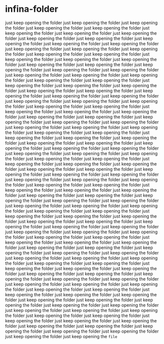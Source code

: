 # infina-folder
just keep opening the folder just keep opening the folder just keep opening the folder just keep opening the folder just keep opening the folder just keep opening the folder just keep opening the folder just keep opening the folder just keep opening the folder just keep opening the folder just keep opening the folder just keep opening the folder just keep opening the folder just keep opening the folder just keep opening the folder just keep opening the folder just keep opening the folder just keep opening the folder just keep opening the folder just keep opening the folder just keep opening the folder just keep opening the folder just keep opening the folder just keep opening the folder just keep opening the folder just keep opening the folder just keep opening the folder just keep opening the folder just keep opening the folder just keep opening the folder just keep opening the folder just keep opening the folder just keep opening the folder just keep opening the folder just keep opening the folder just keep opening the folder just keep opening the folder just keep opening the folder just keep opening the folder just keep opening the folder just keep opening the folder just keep opening the folder just keep opening the folder just keep opening the folder just keep opening the folder just keep opening the folder just keep opening the folder just keep opening the folder just keep opening the folder just keep opening the folder just keep opening the folder just keep opening the folder just keep opening the folder just keep opening the folder just keep opening the folder just keep opening the folder just keep opening the folder just keep opening the folder just keep opening the folder just keep opening the folder just keep opening the folder just keep opening the folder just keep opening the folder just keep opening the folder just keep opening the folder just keep opening the folder just keep opening the folder just keep opening the folder just keep opening the folder just keep opening the folder just keep opening the folder just keep opening the folder just keep opening the folder just keep opening the folder just keep opening the folder just keep opening the folder just keep opening the folder just keep opening the folder just keep opening the folder just keep opening the folder just keep opening the folder just keep opening the folder just keep opening the folder just keep opening the folder just keep opening the folder just keep opening the folder just keep opening the folder just keep opening the folder just keep opening the folder just keep opening the folder just keep opening the folder just keep opening the folder just keep opening the folder just keep opening the folder just keep opening the folder just keep opening the folder just keep opening the folder just keep opening the folder just keep opening the folder just keep opening the folder just keep opening the folder just keep opening the folder just keep opening the folder just keep opening the folder just keep opening the folder just keep opening the folder just keep opening the folder just keep opening the folder just keep opening the folder just keep opening the folder just keep opening the folder just keep opening the folder just keep opening the folder just keep opening the folder just keep opening the folder just keep opening the folder just keep opening the folder just keep opening the folder just keep opening the folder just keep opening the folder just keep opening the folder just keep opening the folder just keep opening the folder just keep opening the folder just keep opening the folder just keep opening the folder just keep opening the folder just keep opening the folder just keep opening the folder just keep opening the folder just keep opening the folder just keep opening the folder just keep opening the folder just keep opening the folder just keep opening the folder just keep opening the folder just keep opening the folder just keep opening the folder just keep opening the folder just keep opening the folder just keep opening the folder just keep opening the folder just keep opening the folder just keep opening the folder just keep opening the folder just keep opening the folder just keep opening the folder just keep opening the folder just keep opening the folder just keep opening the folder just keep opening the folder just keep opening the folder just keep opening the folder just keep opening the folder just keep opening the folder just keep opening the folder just keep opening the folder just keep opening the `file`
<!-- but this is linux -->
